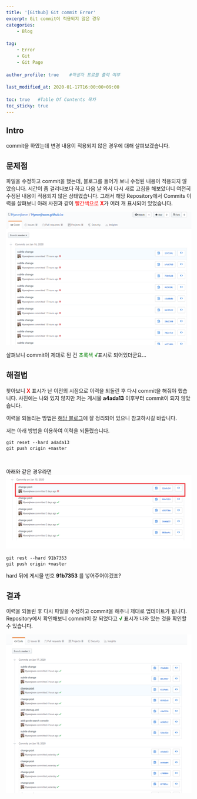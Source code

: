 ```yaml
---
title: '[Github] Git commit Error' 
excerpt: Git commit이 적용되지 않은 경우
categories:
    - Blog

tag:
    - Error
    - Git
    - Git Page

author_profile: true    #작성자 프로필 출력 여부

last_modified_at: 2020-01-17T16:00:00+09:00

toc: true   #Table Of Contents 목차 
toc_sticky: true
---
```


## Intro
commit을 하였는데 변경 내용이 적용되지 않은 경우에 대해 살펴보겠습니다.

## 문제점
파일을 수정하고 commit을 했는데, 블로그를 들어가 보니 수정된 내용이 적용되지 않았습니다. 
시간이 좀 걸리나보다 하고 다음 날 와서 다시 새로 고침을 해보았더니 여전히 수정된 내용이 적용되지 않은 상태였습니다. 그래서 해당 Repository에서 Commits 이력을 살펴보니 아래 사진과 같이 <span style="color:red">빨간색으로 __X__</span>가 여러 개 표시되어 있었습니다. 

![17-1](/assets/img/17-1.png)

살펴보니 commit이 제대로 된 건 <span style="color:green">초록색 __&radic;__</span>표시로 되어있더군요...

## 해결법
찾아보니 <span style="color:red">__X__</span> 표시가 난 이전의 시점으로 이력을 되돌린 후 다시 commit을 해줘야 했습니다. 사진에는 나와 있지 않지만 저는 게시물 __a4ada13__ 이후부터 commit이 되지 않았습니다. 

이력을 되돌리는 방법은 [해당 블로그](https://www.devpools.kr/2017/02/05/%EC%B4%88%EB%B3%B4%EC%9A%A9-git-%EB%90%98%EB%8F%8C%EB%A6%AC%EA%B8%B0-reset-revert/)에 잘 정리되어 있으니 참고하시길 바랍니다.

저는 아래 방법을 이용하여 이력을 되돌렸습니다.

```
git reset --hard a4ada13
git push origin +master
```
<br>

아래와 같은 경우라면
![17-3](/assets/img/17-3.png) 

```
git rest --hard 91b7353
git push origin +master
```
hard 뒤에 게시물 번호 __91b7353__ 를 넣어주어야겠죠? 


## 결과
이력을 되돌린 후 다시 파일을 수정하고 commit을 해주니 제대로 업데이트가 됩니다. 
Repository에서 확인해보니 commit이 잘 되었다고 <span style="color:green">__&radic;__</span> 표시가 나와 있는 것을 확인할 수 있습니다. 

![17-2](/assets/img/17-2.png)
